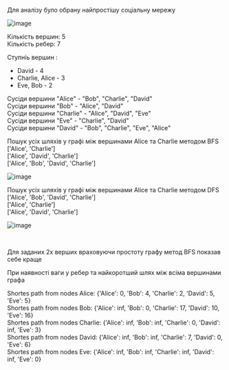Для аналізу було обрану найпростішу соціальну мережу

![image](https://github.com/kosmicheskiy/goit-algo-hw-06/assets/10980137/11d881c1-ec91-45eb-8421-429e88ee5487)

Кількість вершин: 5<br>
Кількість ребер: 7<br>

Ступніь вершин :
 - David - 4
 - Charlie, Alice - 3
 - Eve, Bob - 2<br>

 Сусіди вершини "Alice" - "Bob", "Charlie", "David"<br>
 Сусіди вершини "Bob" - "Alice", "David"<br>
 Сусіди вершини "Charlie" - "Alice", "David", "Eve"<br>
 Сусіди вершини "Eve" - "Charlie", "David"<br>
 Сусіди вершини "David" - "Bob", "Charlie", "Eve", "Alice"<br>
 


Пошук усіх шляхів у графі між вершинами Alice та Charlie методом BFS<br>
['Alice', 'Charlie']<br>
['Alice', 'David', 'Charlie']<br>
['Alice', 'Bob', 'David', 'Charlie']<br>

![image](https://github.com/kosmicheskiy/goit-algo-hw-06/assets/10980137/c62cea7f-564c-43fa-b07f-340a5a1742a4)



Пошук усіх шляхів у графі між вершинами Alice та Charlie методом DFS<br>
['Alice', 'Bob', 'David', 'Charlie']<br>
['Alice', 'Charlie']<br>
['Alice', 'David', 'Charlie']<br>

![image](https://github.com/kosmicheskiy/goit-algo-hw-06/assets/10980137/109db8c3-c0bd-41df-8eb6-01f776f198ed)

<br>

Для заданих 2х верших враховуючи простоту графу метод BFS показав себе краще


При наявності ваги у ребер та найкоротший шлях між всіма вершинами графа<br>

Shortes path from nodes Alice: {'Alice': 0, 'Bob': 4, 'Charlie': 2, 'David': 5, 'Eve': 5}<br>
Shortes path from nodes Bob: {'Alice': inf, 'Bob': 0, 'Charlie': 17, 'David': 10, 'Eve': 16}<br>
Shortes path from nodes Charlie: {'Alice': inf, 'Bob': inf, 'Charlie': 0, 'David': inf, 'Eve': 3}<br>
Shortes path from nodes David: {'Alice': inf, 'Bob': inf, 'Charlie': 7, 'David': 0, 'Eve': 6}<br>
Shortes path from nodes Eve: {'Alice': inf, 'Bob': inf, 'Charlie': inf, 'David': inf, 'Eve': 0}<br>
